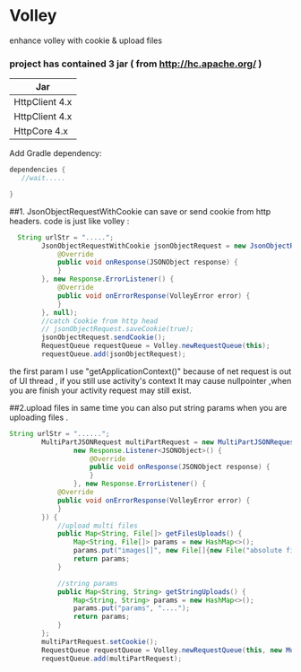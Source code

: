 # Volley
enhance volley with cookie &amp; upload files



### project has contained 3 jar ( from http://hc.apache.org/ )
| Jar        |
| --------   |
| HttpClient 4.x |
| HttpClient 4.x |  
| HttpCore 4.x   |

Add Gradle dependency:
```gradle
dependencies {
   //wait.....

}
```

##1. JsonObjectRequestWithCookie can save or send cookie from http headers.
code is just like volley :
``` java
  String urlStr = ".....";
        JsonObjectRequestWithCookie jsonObjectRequest = new JsonObjectRequestWithCookie(getApplicationContext(), Request.Method.GET, urlStr, new Response.Listener<JSONObject>() {
            @Override
            public void onResponse(JSONObject response) {
            }
        }, new Response.ErrorListener() {
            @Override
            public void onErrorResponse(VolleyError error) {
            }
        }, null);
        //catch Cookie from http head
        // jsonObjectRequest.saveCookie(true);
        jsonObjectRequest.sendCookie();
        RequestQueue requestQueue = Volley.newRequestQueue(this);
        requestQueue.add(jsonObjectRequest);
```

the first param I use "getApplicationContext()" because of net request is out of UI thread , if you still use activity's context It may cause nullpointer ,when you are finish your activity request may still exist.

##2.upload files in same time
you can also put string params when you are uploading files .
``` java
String urlStr = "......";
        MultiPartJSONRequest multiPartRequest = new MultiPartJSONRequest(getApplicationContext(), Request.Method.POST, urlStr, null,
                new Response.Listener<JSONObject>() {
                    @Override
                    public void onResponse(JSONObject response) {
                    }
                }, new Response.ErrorListener() {
            @Override
            public void onErrorResponse(VolleyError error) {
            }
        }) {
            //upload multi files
            public Map<String, File[]> getFilesUploads() {
                Map<String, File[]> params = new HashMap<>();
                params.put("images[]", new File[]{new File("absolute file path"), new File("absolute file path")});
                return params;
            }

            //string params
            public Map<String, String> getStringUploads() {
                Map<String, String> params = new HashMap<>();
                params.put("params", "....");
                return params;
            }
        };
        multiPartRequest.setCookie();
        RequestQueue requestQueue = Volley.newRequestQueue(this, new MultiPartStack());
        requestQueue.add(multiPartRequest);
```
